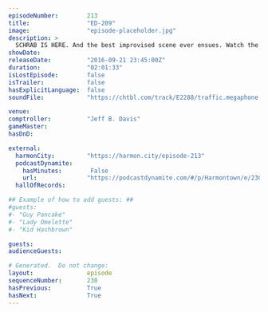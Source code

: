 ```yaml
---
episodeNumber:        213
title:                "ED-209"
image:                "episode-placeholder.jpg"
description: >
  SCHRAB IS HERE. And the best improvised scene ever ensues. Watch the video at harmontown.com/live. Become a member! Watch the live stream and gain access to all our shows anytime anywhere.
showDate:             
releaseDate:          "2016-09-21 23:45:00Z"
duration:             "02:01:33"
isLostEpisode:        false
isTrailer:            false
hasExplicitLanguage:  false
soundFile:            "https://chtbl.com/track/E2288/traffic.megaphone.fm/STA6204938258.mp3?updated=1559759946"

venue:                
comptroller:          "Jeff B. Davis"
gameMaster:           
hasDnD:               

external:
  harmonCity:         "https://harmon.city/episode-213"
  podcastDynamite:
    hasMinutes:        False
    url:              "https://podcastdynamite.com/#/p/Harmontown/e/230/213"
  hallOfRecords:      

## Example of how to add guests: ##
#guests:
#- "Guy Pancake"
#- "Lady Omelette"
#- "Kid Hashbrown"

guests:
audienceGuests:

# Generated.  Do not change:
layout:               episode
sequenceNumber:       230
hasPrevious:          True
hasNext:              True
---
```


<!-- The episode description will be rendered here -->
<!-- Add your content below here -->

